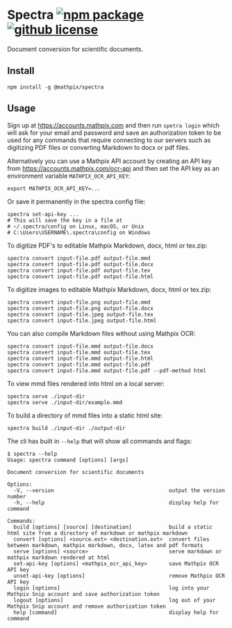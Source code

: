 # Spectra [![npm package][npm-img]][npm-url] [![github license][license-img]][license-url]

Document conversion for scientific documents.

## Install

```
npm install -g @mathpix/spectra
```

## Usage

Sign up at https://accounts.mathpix.com and then run `spetra login` which will ask for your email and password and save an authorization token to be used for any commands that require connecting to our servers such as digitizing PDF files or converting Markdown to docx or pdf files.

Alternatively you can use a Mathpix API account by creating an API key from https://accounts.mathpix.com/ocr-api and then set the API key as an environment variable `MATHPIX_OCR_API_KEY`:

```
export MATHPIX_OCR_API_KEY=...
```

Or save it permanently in the spectra config file:

```
spectra set-api-key ...
# This will save the key in a file at
# ~/.spectra/config on Linux, macOS, or Unix
# C:\Users\USERNAME\.spectra\config on Windows
```

To digitize PDF's to editable Mathpix Markdown, docx, html or tex.zip:

```
spectra convert input-file.pdf output-file.mmd
spectra convert input-file.pdf output-file.docx
spectra convert input-file.pdf output-file.tex
spectra convert input-file.pdf output-file.html
```

To digitize images to editable Mathpix Markdown, docx, html or tex.zip:

```
spectra convert input-file.png output-file.mmd
spectra convert input-file.png output-file.docx
spectra convert input-file.jpeg output-file.tex
spectra convert input-file.jpeg output-file.html
```

You can also compile Markdown files without using Mathpix OCR:

```
spectra convert input-file.mmd output-file.docx
spectra convert input-file.mmd output-file.tex
spectra convert input-file.mmd output-file.html
spectra convert input-file.mmd output-file.pdf
spectra convert input-file.mmd output-file.pdf --pdf-method html
```

To view mmd files rendered into html on a local server:

```
spectra serve ./input-dir
spectra serve ./input-dir/example.mmd
```

To build a directory of mmd files into a static html site:

```
spectra build ./input-dir ./output-dir
```

The cli has built in `--help` that will show all commands and flags:

```
$ spectra --help
Usage: spectra command [options] [args]

Document conversion for scientific documents

Options:
  -V, --version                                     output the version number
  -h, --help                                        display help for command

Commands:
  build [options] [source] [destination]            build a static html site from a directory of markdown or mathpix markdown
  convert [options] <source.ext> <destination.ext>  convert files between markdown, mathpix markdown, docx, latex and pdf formats
  serve [options] <source>                          serve markdown or mathpix markdown rendered at html
  set-api-key [options] <mathpix_ocr_api_key>       save Mathpix OCR API key
  unset-api-key [options]                           remove Mathpix OCR API key
  login [options]                                   log into your Mathpix Snip account and save authorization token
  logout [options]                                  log out of your Mathpix Snip account and remove authorization token
  help [command]                                    display help for command
```

[npm-img]: https://img.shields.io/npm/v/@mathpix/spectra?color=blue
[npm-url]: https://www.npmjs.com/package/@mathpix/spectra
[license-img]: https://img.shields.io/github/license/mathpix/spectra?color=blue
[license-url]: https://github.com/Mathpix/spectra/blob/master/LICENSE
